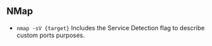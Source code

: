 ## NMap

* `nmap -sV {target}`  Includes the Service Detection flag to describe custom ports purposes.